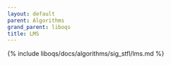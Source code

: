 ```yaml
---
layout: default
parent: Algorithms
grand_parent: liboqs
title: LMS
---
```


{% include liboqs/docs/algorithms/sig_stfl/lms.md %}
